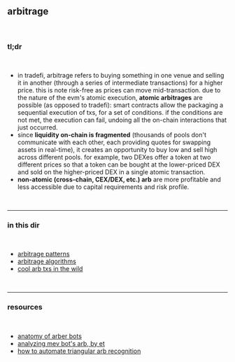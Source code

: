 ## arbitrage

<br>

### tl;dr

<br>


* in tradefi, arbitrage refers to buying something in one venue and selling it in another (through a series of intermediate transactions) for a higher price. this is note risk-free as prices can move mid-transaction.
due to the nature of the evm's atomic execution, **atomic arbitrages** are possible (as opposed to tradefi): smart contracts allow the packaging a sequential execution of txs, for a set of conditions. if the conditions are not met, the execution can fail, undoing all the on-chain interactions that just occurred.
* since **liquidity on-chain is fragmented** (thousands of pools don't communicate with each other, each providing quotes for swapping assets in real-time), it creates an opportunity to buy low and sell high across different pools. for example, two DEXes offer a token at two different prices so that a token can be bought at the lower-priced DEX and sold on the higher-priced DEX in a single atomic transaction.
* **non-atomic (cross-chain, CEX/DEX, etc.) arb** are more profitable and less accessible due to capital requirements and risk profile.

<br>

----

### in this dir

<br>

* [arbitrage patterns](patterns)
* [arbitrage algorithms](algorithm)
* [cool arb txs in the wild](mev_bots_wild)


<br>

----

### resources

<br>

* [anatomy of arber bots](https://github.com/go-outside-labs/mev-toolkit/blob/main/MEV_searchers/bots/arbers.md)
* [analyzing mev bot's arb, by et](https://medium.com/@etdu/analyzing-an-mev-bots-arbitrage-on-ethereum-c6980cfd347)
* [how to automate triangular arb recognition](https://mirror.xyz/0xc19565163aFdEe3783FC970E4Bd0275B11848d34/5-tFRGLVbVq0uCLnWnw7B0D-mD7GKZr1DfPXhyopU0Y)


